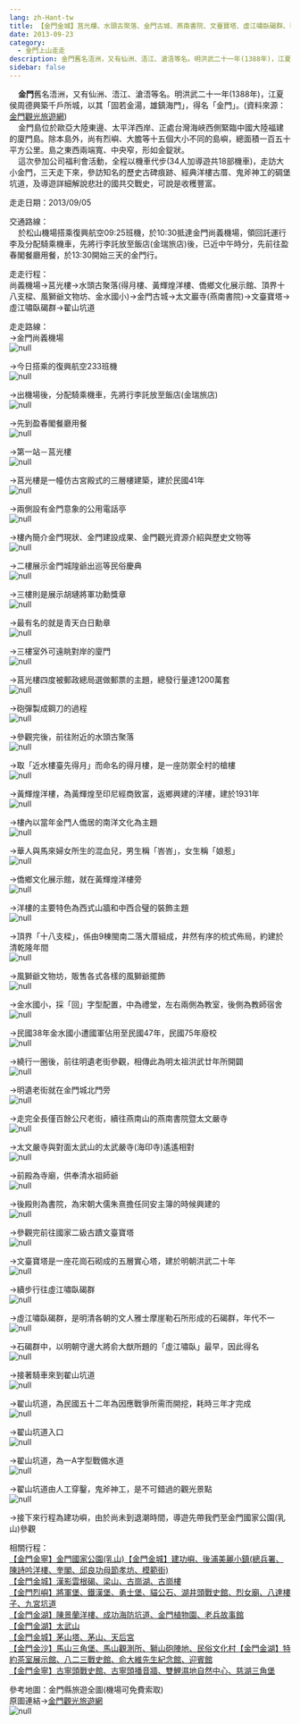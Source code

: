 ```yaml
---
lang: zh-Hant-tw
title: 【金門金城】莒光樓、水頭古聚落、金門古城、燕南書院、文臺寶塔、虛江嘯臥碣群、翟山坑道
date: 2013-09-23
category: 
  - 金門上山走走
description: 金門舊名浯洲，又有仙洲、浯江、滄浯等名。明洪武二十一年(1388年)，江夏侯周德興築千戶所城，以其「固若金湯，雄鎮海門」，得名「金門」。(資料來源：[金門觀光旅遊網](http://tour.kinmen.gov.tw/chinese/CP.aspx?sn=143&n=10044&Item=1)) 金門島位於歐亞大陸東邊、太平洋西岸、正處台灣海峽西側緊臨中國大陸福建的廈門島。除本島外，尚有烈嶼、大膽等十五個大小不同的島嶼，總面積一百五十平方公里。島之東西兩端寬、中央窄，形如金錠狀。 這次參加公司福利會活動，全程以機車代步(34人加導遊共18部機車)，走訪大小金門，三天走下來，參訪知名的歷史古碑痕跡、經典洋樓古厝、鬼斧神工的碉堡坑道，及導遊詳細解說悲壯的國共交戰史，可說是收穫豐富。
sidebar: false
---
```


    **金門**舊名浯洲，又有仙洲、浯江、滄浯等名。明洪武二十一年(1388年)，江夏侯周德興築千戶所城，以其「固若金湯，雄鎮海門」，得名「金門」。(資料來源：[金門觀光旅遊網](http://tour.kinmen.gov.tw/chinese/CP.aspx?sn=143&n=10044&Item=1))  
    金門島位於歐亞大陸東邊、太平洋西岸、正處台灣海峽西側緊臨中國大陸福建的廈門島。除本島外，尚有烈嶼、大膽等十五個大小不同的島嶼，總面積一百五十平方公里。島之東西兩端寬、中央窄，形如金錠狀。  
    這次參加公司福利會活動，全程以機車代步(34人加導遊共18部機車)，走訪大小金門，三天走下來，參訪知名的歷史古碑痕跡、經典洋樓古厝、鬼斧神工的碉堡坑道，及導遊詳細解說悲壯的國共交戰史，可說是收穫豐富。

走走日期：2013/09/05

交通路線：  
    於松山機場搭乘復興航空09:25班機，於10:30抵達金門尚義機場，領回託運行李及分配騎乘機車，先將行李託放至飯店(金瑞旅店)後，已近中午時分，先前往盈春閣餐廳用餐，於13:30開始三天的金門行。

走走行程：  
尚義機場→莒光樓→水頭古聚落(得月樓、黃輝煌洋樓、僑鄉文化展示館、頂界十八支樑、風獅爺文物坊、金水國小)→金門古城→太文巖寺(燕南書院)→文臺寶塔→虛江嘯臥碣群→翟山坑道

走走路線：  
→金門尚義機場  
![null](image/343747413_l.jpg)

→今日搭乘的復興航空233班機  
![null](image/343749270_l.jpg)

→出機場後，分配騎乘機車，先將行李託放至飯店(金瑞旅店)  
![null](image/343750005_l.jpg)

→先到盈春閣餐廳用餐  
![null](image/343750906_l.jpg)

→第一站－莒光樓  
![null](image/343751768_l.jpg)

→莒光樓是一幢仿古宮殿式的三層樓建築，建於民國41年  
![null](image/343753496_l.jpg)

→兩側設有金門意象的公用電話亭  
![null](image/343754227_l.jpg)

→樓內簡介金門現狀、金門建設成果、金門觀光資源介紹與歷史文物等  
![null](image/344568100_l.jpg)

→二樓展示金門城隍爺出巡等民俗慶典  
![null](image/343758564_l.jpg)

→三樓則是展示胡璉將軍功勳獎章  
![null](image/343759381_l.jpg)

→最有名的就是青天白日勳章  
![null](image/343760300_l.jpg)

→三樓室外可遠眺對岸的廈門  
![null](image/343760989_l.jpg)

→莒光樓四度被郵政總局選做郵票的主題，總發行量達1200萬套  
![null](image/343761665_l.jpg)

→砲彈製成鋼刀的過程  
![null](image/343762918_l.jpg)

→參觀完後，前往附近的水頭古聚落  
![null](image/343763606_l.jpg)

→取「近水樓臺先得月」而命名的得月樓，是一座防禦全村的槍樓  
![null](image/343764318_l.jpg)

→黃輝煌洋樓，為黃輝煌至印尼經商致富，返鄉興建的洋樓，建於1931年  
![null](image/343765023_l.jpg)

→樓內以當年金門人僑居的南洋文化為主題  
![null](image/343766642_l.jpg)

→華人與馬來婦女所生的混血兒，男生稱「峇峇」，女生稱「娘惹」  
![null](image/343767299_l.jpg)

→僑鄉文化展示館，就在黃輝煌洋樓旁  
![null](image/343768576_l.jpg)

→洋樓的主要特色為西式山牆和中西合璧的裝飾主題  
![null](image/343769931_l.jpg)

→頂界「十八支樑」，係由9棟閩南二落大厝組成，井然有序的梳式佈局，約建於清乾隆年間  
![null](image/343769238_l.jpg)

→風獅爺文物坊，販售各式各樣的風獅爺擺飾  
![null](image/343770617_l.jpg)

→金水國小，採「回」字型配置，中為禮堂，左右兩側為教室，後側為教師宿舍  
![null](image/343771362_l.jpg)

→民國38年金水國小遭國軍佔用至民國47年，民國75年廢校  
![null](image/343771895_l.jpg)

→繞行一圈後，前往明遺老街參觀，相傳此為明太祖洪武廿年所開闢  
![null](image/343772622_l.jpg)

→明遺老街就在金門城北門旁  
![null](image/343773362_l.jpg)

→走完全長僅百餘公尺老街，續往燕南山的燕南書院暨太文嚴寺  
![null](image/343775092_l.jpg)

→太文嚴寺與對面太武山的太武嚴寺(海印寺)遙遙相對  
![null](image/343776113_l.jpg)

→前殿為寺廟，供奉清水祖師爺  
![null](image/343776879_l.jpg)

→後殿則為書院，為宋朝大儒朱熹擔任同安主簿的時候興建的  
![null](image/343777685_l.jpg)

→參觀完前往國家二級古蹟文臺寶塔  
![null](image/343778353_l.jpg)

→文臺寶塔是一座花崗石砌成的五層實心塔，建於明朝洪武二十年  
![null](image/343779089_l.jpg)

→續步行往虛江嘯臥碣群  
![null](image/343779770_l.jpg)

→虛江嘯臥碣群，是明清各朝的文人雅士摩崖勒石所形成的石碣群，年代不一  
![null](image/343781348_l.jpg)

→石碣群中，以明朝守邊大將俞大猷所題的「虛江嘯臥」最早，因此得名  
![null](image/343781973_l.jpg)

→接著騎車來到翟山坑道  
![null](image/343782650_l.jpg)

→翟山坑道，為民國五十二年為因應戰爭所需而開挖，耗時三年才完成  
![null](image/343783436_l.jpg)

→翟山坑道入口  
![null](image/343784334_l.jpg)

→翟山坑道，為一A字型戰備水道  
![null](image/343785965_l.jpg)

→翟山坑道由人工穿鑿，鬼斧神工，是不可錯過的觀光景點  
![null](image/343787689_l.jpg)

→接下來行程為建功嶼，由於尚未到退潮時間，導遊先帶我們至金門國家公園(乳山)參觀

相關行程：  
[【金門金寧】金門國家公園(乳山)【金門金城】建功嶼、後浦美麗小鎮(總兵署、陳詩吟洋樓、奎閣、邱良功母節孝坊、模範街)](http://blog.xuite.net/shiun101/1013399/118115478)  
[【金門金城】漢影雲根碣、梁山、古崗湖、古崗樓](http://blog.xuite.net/shiun101/1013399/118121827)  
[【金門烈嶼】將軍堡、鐵漢堡、勇士堡、貓公石、湖井頭戰史館、烈女廟、八達樓子、九宮坑道](http://blog.xuite.net/shiun101/1013399/118122658)  
[【金門金湖】陳景蘭洋樓、成功海防坑道、金門植物園、老兵故事館](http://blog.xuite.net/shiun101/1013399/118141360)  
[【金門金湖】太武山](http://blog.xuite.net/shiun101/1013399/118269126)  
[【金門金城】茅山塔、茅山、天后宮](http://blog.xuite.net/shiun101/1013399/118275291)  
[【金門金沙】馬山三角堡、馬山觀測所、獅山砲陣地、民俗文化村【金門金湖】特約茶室展示館、八二三戰史館、俞大維先生紀念館、迎賓館](http://blog.xuite.net/shiun101/1013399/118285873)  
[【金門金寧】古寧頭戰史館、古寧頭播音牆、雙鯉濕地自然中心、慈湖三角堡](http://blog.xuite.net/shiun101/1013399/118305859)

參考地圖：金門縣旅遊全圖(機場可免費索取)  
原圖連結→[金門觀光旅遊網](http://tour.kinmen.gov.tw/upload/relfile/trip/633941419108138807.jpg)  
![null](image/343898065_l.jpg)